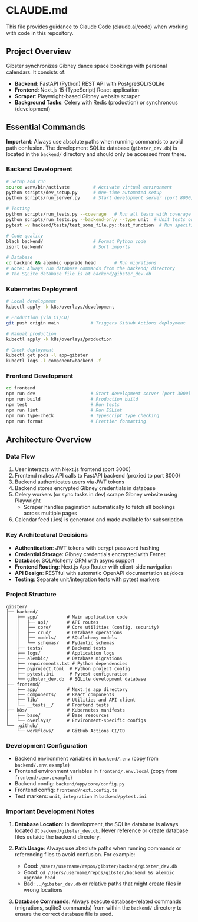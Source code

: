 # CLAUDE.md

This file provides guidance to Claude Code (claude.ai/code) when working with code in this repository.

## Project Overview

Gibster synchronizes Gibney dance space bookings with personal calendars. It consists of:

- **Backend**: FastAPI (Python) REST API with PostgreSQL/SQLite
- **Frontend**: Next.js 15 (TypeScript) React application
- **Scraper**: Playwright-based Gibney website scraper
- **Background Tasks**: Celery with Redis (production) or synchronous (development)

## Essential Commands

**Important**: Always use absolute paths when running commands to avoid path confusion. The development SQLite database (`gibster_dev.db`) is located in the `backend/` directory and should only be accessed from there.

### Backend Development

```bash
# Setup and run
source venv/bin/activate         # Activate virtual environment
python scripts/dev_setup.py      # One-time automated setup
python scripts/run_server.py     # Start development server (port 8000)

# Testing
python scripts/run_tests.py --coverage   # Run all tests with coverage
python scripts/run_tests.py --backend-only --type unit  # Unit tests only
pytest -v backend/tests/test_some_file.py::test_function  # Run specific test

# Code quality
black backend/                   # Format Python code
isort backend/                   # Sort imports

# Database
cd backend && alembic upgrade head       # Run migrations
# Note: Always run database commands from the backend/ directory
# The SQLite database file is at backend/gibster_dev.db
```

### Kubernetes Deployment

```bash
# Local development
kubectl apply -k k8s/overlays/development

# Production (via CI/CD)
git push origin main            # Triggers GitHub Actions deployment

# Manual production
kubectl apply -k k8s/overlays/production

# Check deployment
kubectl get pods -l app=gibster
kubectl logs -l component=backend -f
```

### Frontend Development

```bash
cd frontend
npm run dev                     # Start development server (port 3000)
npm run build                   # Production build
npm test                        # Run tests
npm run lint                    # Run ESLint
npm run type-check              # TypeScript type checking
npm run format                  # Prettier formatting
```

## Architecture Overview

### Data Flow

1. User interacts with Next.js frontend (port 3000)
2. Frontend makes API calls to FastAPI backend (proxied to port 8000)
3. Backend authenticates users via JWT tokens
4. Backend stores encrypted Gibney credentials in database
5. Celery workers (or sync tasks in dev) scrape Gibney website using Playwright
   - Scraper handles pagination automatically to fetch all bookings across multiple pages
6. Calendar feed (.ics) is generated and made available for subscription

### Key Architectural Decisions

- **Authentication**: JWT tokens with bcrypt password hashing
- **Credential Storage**: Gibney credentials encrypted with Fernet
- **Database**: SQLAlchemy ORM with async support
- **Frontend Routing**: Next.js App Router with client-side navigation
- **API Design**: RESTful with automatic OpenAPI documentation at /docs
- **Testing**: Separate unit/integration tests with pytest markers

### Project Structure

```
gibster/
├── backend/
│   ├── app/           # Main application code
│   │   ├── api/       # API routes
│   │   ├── core/      # Core utilities (config, security)
│   │   ├── crud/      # Database operations
│   │   ├── models/    # SQLAlchemy models
│   │   └── schemas/   # Pydantic schemas
│   ├── tests/         # Backend tests
│   ├── logs/          # Application logs
│   ├── alembic/       # Database migrations
│   ├── requirements.txt # Python dependencies
│   ├── pyproject.toml  # Python project config
│   ├── pytest.ini      # Pytest configuration
│   └── gibster_dev.db  # SQLite development database
├── frontend/
│   ├── app/           # Next.js app directory
│   ├── components/    # React components
│   ├── lib/           # Utilities and API client
│   └── __tests__/     # Frontend tests
├── k8s/               # Kubernetes manifests
│   ├── base/          # Base resources
│   └── overlays/      # Environment-specific configs
└── .github/
    └── workflows/     # GitHub Actions CI/CD
```

### Development Configuration

- Backend environment variables in `backend/.env` (copy from `backend/.env.example`)
- Frontend environment variables in `frontend/.env.local` (copy from `frontend/.env.example`)
- Backend config: `backend/app/core/config.py`
- Frontend config: `frontend/next.config.ts`
- Test markers: `unit`, `integration` in `backend/pytest.ini`

### Important Development Notes

1. **Database Location**: In development, the SQLite database is always located at `backend/gibster_dev.db`. Never reference or create database files outside the backend directory.

2. **Path Usage**: Always use absolute paths when running commands or referencing files to avoid confusion. For example:
   - Good: `/Users/username/repos/gibster/backend/gibster_dev.db`
   - Good: `cd /Users/username/repos/gibster/backend && alembic upgrade head`
   - Bad: `../gibster_dev.db` or relative paths that might create files in wrong locations

3. **Database Commands**: Always execute database-related commands (migrations, sqlite3 commands) from within the `backend/` directory to ensure the correct database file is used.
